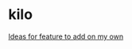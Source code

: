 # kilo

[Ideas for feature to add on my own](https://viewsourcecode.org/snaptoken/kilo/08.appendices.html)
